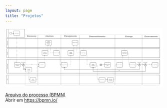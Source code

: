 ```yaml
---
layout: page
title: "Projetos"
---
```


<a href="projetosv2.pdf" target="_blank"><img width="1024" src="images/projetosv2.png"></a>

<a href="projetosv2.bpmn" target="_blank">Arquivo do processo (BPMN)</a><br>Abrir em <a href="https://bpmn.io/" target="_blank">https://bpmn.io/</a>